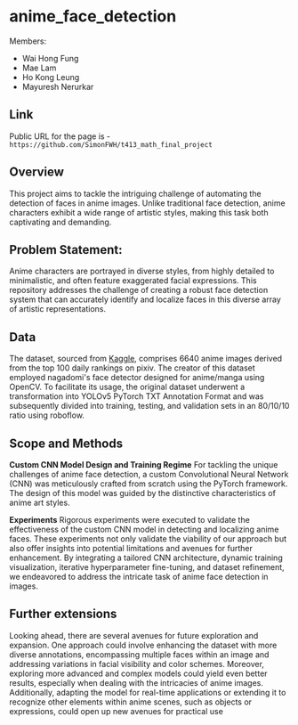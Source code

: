 # anime_face_detection
Members:
- Wai Hong Fung
- Mae Lam
- Ho Kong Leung
- Mayuresh Nerurkar

## Link
Public URL for the page is - `https://github.com/SimonFWH/t413_math_final_project`

## Overview
This project aims to tackle the intriguing challenge of automating the detection of faces in anime images. Unlike traditional face detection, anime characters exhibit a wide range of artistic styles, making this task both captivating and demanding.

## Problem Statement:
Anime characters are portrayed in diverse styles, from highly detailed to minimalistic, and often feature exaggerated facial expressions. This repository addresses the challenge of creating a robust face detection system that can accurately identify and localize faces in this diverse array of artistic representations.

## Data
The dataset, sourced from [Kaggle](https://www.kaggle.com/datasets/andy8744/annotated-anime-faces-dataset), comprises 6640 anime images derived from the top 100 daily rankings on pixiv. The creator of this dataset employed nagadomi's face detector designed for anime/manga using OpenCV. To facilitate its usage, the original dataset underwent a transformation into YOLOv5 PyTorch TXT Annotation Format and was subsequently divided into training, testing, and validation sets in an 80/10/10 ratio using roboflow.

## Scope and Methods
**Custom CNN Model Design and Training Regime**
For tackling the unique challenges of anime face detection, a custom Convolutional Neural Network (CNN) was meticulously crafted from scratch using the PyTorch framework. The design of this model was guided by the distinctive characteristics of anime art styles. 

**Experiments**
Rigorous experiments were executed to validate the effectiveness of the custom CNN model in detecting and localizing anime faces. These experiments not only validate the viability of our approach but also offer insights into potential limitations and avenues for further enhancement. By integrating a tailored CNN architecture, dynamic training visualization, iterative hyperparameter fine-tuning, and dataset refinement, we endeavored to address the intricate task of anime face detection in images.

## Further extensions
Looking ahead, there are several avenues for future exploration and expansion. One approach could involve enhancing the dataset with more diverse annotations, encompassing multiple faces within an image and addressing variations in facial visibility and color schemes. Moreover, exploring more advanced and complex models could yield even better results, especially when dealing with the intricacies of anime images. Additionally, adapting the model for real-time applications or extending it to recognize other elements within anime scenes, such as objects or expressions, could open up new avenues for practical use